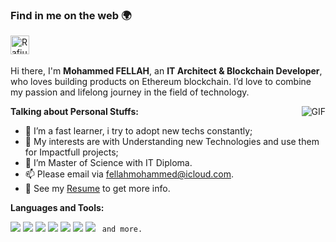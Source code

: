 


### Find in me on the web 🌍

<a href="https://www.linkedin.com/in/mohammedfellah/">
  <img align="left" alt="Rafiul's LinkdeIn" width="30px" src="https://cdn.jsdelivr.net/npm/simple-icons@v3/icons/linkedin.svg" />
</a>


<br />
<br />

Hi there, I'm **Mohammed FELLAH**, an **IT Architect & Blockchain Developer**, who loves building products on Ethereum blockchain. I’d love to combine my passion and lifelong journey in the field of technology.

  <img align="right" alt="GIF" src="https://i.pinimg.com/originals/e4/26/70/e426702edf874b181aced1e2fa5c6cde.gif" />

**Talking about Personal Stuffs:**


- 🌱 I’m a fast learner, i try to adopt new techs constantly; 
- 🤔 My interests are with Understanding new Technologies and use them for Impactfull projects;
- 💼 I’m Master of Science with IT Diploma.
- 📫 Please email via [fellahmohammed@icloud.com](fellahmohammed@icloud.com).
- 📝 See my [Resume](https://www.linkedin.com/in/mohammedfellah/) to get more info.



**Languages and Tools:**  

<code><img src="https://img.shields.io/badge/-Solidity-black?style=flat&logo=solidity&logoColor=white%22"></code>
<code><img src="https://img.shields.io/badge/-JavaScript-eed718?style=flat&logo=javascript&logoColor=ffffff"></code>
<code><img src="https://img.shields.io/badge/-Express.js-787878?style=flat"></code>
<code><img src="https://img.shields.io/badge/-Node.js-3C873A?style=flat&logo=Node.js&logoColor=white"></code>
<code><img src="http://img.shields.io/badge/-Github-000000?style=flat&logo=github&logoColor=FFFFFF"></code>
<code><img src="http://img.shields.io/badge/-Git-F1502F?style=flat&logo=git&logoColor=FFFFFF"></code>
<code><img src="http://img.shields.io/badge/-VS%20Code-007ACC?style=flat&logo=visual%20studio%20code&logoColor=white"></code>
<code> and more. </code>
